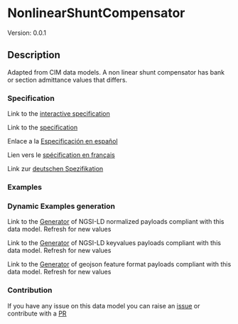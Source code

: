 # NonlinearShuntCompensator
Version: 0.0.1

## Description 

Adapted from CIM data models. A non linear shunt compensator has bank or section admittance values that differs.
### Specification

Link to the [interactive specification](https://swagger.lab.fiware.org/?url=https://github.com/smart-data-models/dataModel.EnergyCIM/blob/master/NonlinearShuntCompensator/swagger.yaml)

Link to the [specification](https://github.com/smart-data-models/dataModel.EnergyCIM/blob/master/NonlinearShuntCompensator/doc/spec.md)

Enlace a la [Especificación en español](https://github.com/smart-data-models/dataModel.EnergyCIM/blob/master/NonlinearShuntCompensator/doc/spec_ES.md)

Lien vers le [spécification en français](https://github.com/smart-data-models/dataModel.EnergyCIM/blob/master/NonlinearShuntCompensator/doc/spec_FR.md)

Link zur [deutschen Spezifikation](https://github.com/smart-data-models/dataModel.EnergyCIM/blob/master/NonlinearShuntCompensator/doc/spec_DE.md)
### Examples
### Dynamic Examples generation

Link to the [Generator](https://smartdatamodels.org/extra/ngsi-ld_generator.php?schemaUrl=https://raw.githubusercontent.com/smart-data-models/dataModel.EnergyCIM/master/NonlinearShuntCompensator/schema.json&email=info@smartdatamodels.org) of NGSI-LD normalized payloads compliant with this data model. Refresh for new values

Link to the [Generator](https://smartdatamodels.org/extra/ngsi-ld_generator_keyvalues.php?schemaUrl=https://raw.githubusercontent.com/smart-data-models/dataModel.EnergyCIM/master/NonlinearShuntCompensator/schema.json&email=info@smartdatamodels.org) of NGSI-LD keyvalues payloads compliant with this data model. Refresh for new values

Link to the [Generator](https://smartdatamodels.org/extra/geojson_features_generator_v1.0.php?schemaUrl=https://raw.githubusercontent.com/smart-data-models/dataModel.EnergyCIM/master/NonlinearShuntCompensator/schema.json&email=info@smartdatamodels.org) of geojson feature format payloads compliant with this data model. Refresh for new values
### Contribution

 If you have any issue on this data model you can raise an [issue](https://github.com/smart-data-models/dataModel.EnergyCIM/issues)  or contribute with a [PR](https://github.com/smart-data-models/dataModel.EnergyCIM/pulls)